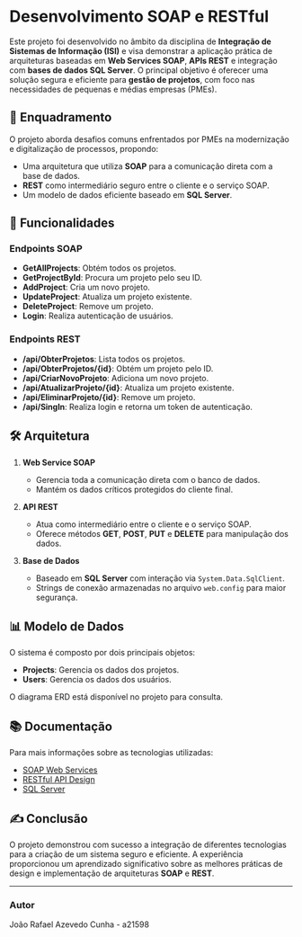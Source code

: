 
# Desenvolvimento SOAP e RESTful

Este projeto foi desenvolvido no âmbito da disciplina de **Integração de Sistemas de Informação (ISI)** e visa demonstrar a aplicação prática de arquiteturas baseadas em **Web Services SOAP**, **APIs REST** e integração com **bases de dados SQL Server**. O principal objetivo é oferecer uma solução segura e eficiente para **gestão de projetos**, com foco nas necessidades de pequenas e médias empresas (PMEs).

## 📝 Enquadramento

O projeto aborda desafios comuns enfrentados por PMEs na modernização e digitalização de processos, propondo:
- Uma arquitetura que utiliza **SOAP** para a comunicação direta com a base de dados.
- **REST** como intermediário seguro entre o cliente e o serviço SOAP.
- Um modelo de dados eficiente baseado em **SQL Server**.

## 🚀 Funcionalidades

### Endpoints SOAP
- **GetAllProjects**: Obtém todos os projetos.
- **GetProjectById**: Procura um projeto pelo seu ID.
- **AddProject**: Cria um novo projeto.
- **UpdateProject**: Atualiza um projeto existente.
- **DeleteProject**: Remove um projeto.
- **Login**: Realiza autenticação de usuários.

### Endpoints REST
- **/api/ObterProjetos**: Lista todos os projetos.
- **/api/ObterProjetos/{id}**: Obtém um projeto pelo ID.
- **/api/CriarNovoProjeto**: Adiciona um novo projeto.
- **/api/AtualizarProjeto/{id}**: Atualiza um projeto existente.
- **/api/EliminarProjeto/{id}**: Remove um projeto.
- **/api/SingIn**: Realiza login e retorna um token de autenticação.

## 🛠️ Arquitetura

1. **Web Service SOAP**
   - Gerencia toda a comunicação direta com o banco de dados.
   - Mantém os dados críticos protegidos do cliente final.

2. **API REST**
   - Atua como intermediário entre o cliente e o serviço SOAP.
   - Oferece métodos **GET**, **POST**, **PUT** e **DELETE** para manipulação dos dados.

3. **Base de Dados**
   - Baseado em **SQL Server** com interação via `System.Data.SqlClient`.
   - Strings de conexão armazenadas no arquivo `web.config` para maior segurança.

## 📊 Modelo de Dados

O sistema é composto por dois principais objetos:
- **Projects**: Gerencia os dados dos projetos.
- **Users**: Gerencia os dados dos usuários.

O diagrama ERD está disponível no projeto para consulta.

## 📚 Documentação

Para mais informações sobre as tecnologias utilizadas:
- [SOAP Web Services](https://learn.microsoft.com/en-us/dynamics365/business-central/dev-itpro/webservices/soap-web-services)
- [RESTful API Design](https://learn.microsoft.com/pt-pt/azure/architecture/best-practices/api-design)
- [SQL Server](https://learn.microsoft.com/en-us/sql/sql-server/?view=sql-server-ver16)

## ✍️ Conclusão

O projeto demonstrou com sucesso a integração de diferentes tecnologias para a criação de um sistema seguro e eficiente. A experiência proporcionou um aprendizado significativo sobre as melhores práticas de design e implementação de arquiteturas **SOAP** e **REST**.

---

### Autor
João Rafael Azevedo Cunha - a21598
